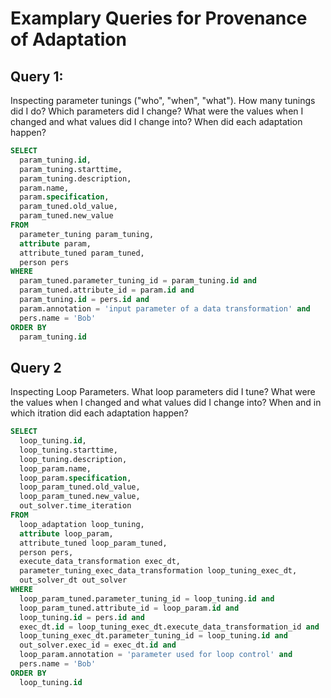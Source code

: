 # Examplary Queries for Provenance of Adaptation

## Query 1:
Inspecting parameter tunings ("who", "when", "what"). How many tunings did I do? Which parameters did I change? What were the values when I changed and what values did I change into? When did each adaptation happen?

```sql
SELECT
  param_tuning.id,
  param_tuning.starttime,
  param_tuning.description,
  param.name,
  param.specification,
  param_tuned.old_value,
  param_tuned.new_value
FROM
  parameter_tuning param_tuning,
  attribute param,
  attribute_tuned param_tuned,
  person pers
WHERE
  param_tuned.parameter_tuning_id = param_tuning.id and
  param_tuned.attribute_id = param.id and
  param_tuning.id = pers.id and  
  param.annotation = 'input parameter of a data transformation' and  
  pers.name = 'Bob'
ORDER BY
  param_tuning.id
```

## Query 2
Inspecting Loop Parameters. What loop parameters did I tune? What were the values when I changed and what values did I change into? When and in which itration did each adaptation happen?
```sql
SELECT
  loop_tuning.id,
  loop_tuning.starttime,
  loop_tuning.description,
  loop_param.name,
  loop_param.specification,
  loop_param_tuned.old_value,
  loop_param_tuned.new_value,
  out_solver.time_iteration
FROM
  loop_adaptation loop_tuning,
  attribute loop_param,
  attribute_tuned loop_param_tuned,
  person pers,
  execute_data_transformation exec_dt,
  parameter_tuning_exec_data_transformation loop_tuning_exec_dt,
  out_solver_dt out_solver
WHERE
  loop_param_tuned.parameter_tuning_id = loop_tuning.id and
  loop_param_tuned.attribute_id = loop_param.id and
  loop_tuning.id = pers.id and  
  exec_dt.id = loop_tuning_exec_dt.execute_data_transformation_id and
  loop_tuning_exec_dt.parameter_tuning_id = loop_tuning.id and
  out_solver.exec_id = exec_dt.id and
  loop_param.annotation = 'parameter used for loop control' and  
  pers.name = 'Bob'
ORDER BY
  loop_tuning.id
```
